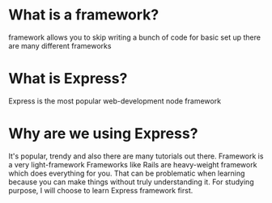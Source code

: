 # What is a framework?

framework allows you to skip writing a bunch of code for basic set up
there are many different frameworks

# What is Express?
Express is the most popular web-development node framework

# Why are we using Express?
It's popular, trendy and also there are many tutorials out there.
Framework is a very light-framework
Frameworks like Rails are heavy-weight framework which does everything for you. That can be problematic when learning
because you can make things without truly understanding it. For studying purpose, I will choose to learn Express framework first.


